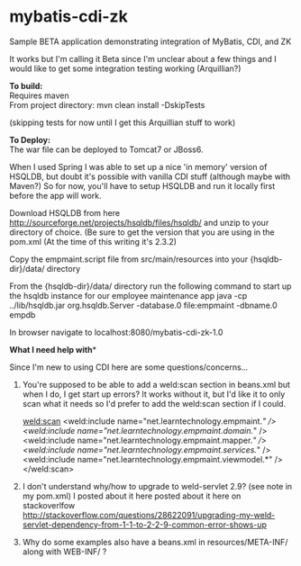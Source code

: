 mybatis-cdi-zk
=================

Sample BETA application demonstrating integration of MyBatis, CDI, and ZK

It works but I'm calling it Beta since I'm unclear about a few things and I would like to get some integration testing working (Arquillian?)

**To build:**<br/>
Requires maven<br/>
From project directory: mvn clean install -DskipTests

(skipping tests for now until I get this Arquillian stuff to work)


**To Deploy:**<br/>
The war file can be deployed to Tomcat7 or JBoss6.

When I used Spring I was able to set up a nice 'in memory' version of HSQLDB, but doubt it's possible with vanilla CDI stuff (although maybe with Maven?)
So for now, you'll have to setup HSQLDB and run it locally first before the app will work.

Download HSQLDB from here http://sourceforge.net/projects/hsqldb/files/hsqldb/ and unzip to your directory of choice.
(Be sure to get the version that you are using in the pom.xml (At the time of this writing it's 2.3.2)

Copy the empmaint.script file from src/main/resources into your {hsqldb-dir}/data/ directory

From the {hsqldb-dir}/data/ directory run the following command to start up the hsqldb instance for our employee maintenance app
java -cp ../lib/hsqldb.jar org.hsqldb.Server -database.0 file:empmaint -dbname.0 empdb

In browser navigate to localhost:8080/mybatis-cdi-zk-1.0

**What I need help with***

Since I'm new to using CDI here are some questions/concerns...

1) You're supposed to be able to add a weld:scan section in beans.xml but when I do, I get start up errors? It works without it,
but I'd like it to only scan what it needs so I'd prefer to add the weld:scan section if I could.

    <weld:scan>
		<weld:include name="net.learntechnology.empmaint.*" />
		<weld:include name="net.learntechnology.empmaint.domain.*" />
		<weld:include name="net.learntechnology.empmaint.mapper.*" />
		<weld:include name="net.learntechnology.empmaint.services.*" />
		<weld:include name="net.learntechnology.empmaint.viewmodel.*" />
	</weld:scan>

2) I don't understand why/how to upgrade to weld-servlet 2.9? (see note in my pom.xml)
I posted about it here posted about it here on stackoverlfow
http://stackoverflow.com/questions/28622091/upgrading-my-weld-servlet-dependency-from-1-1-to-2-2-9-common-error-shows-up

3) Why do some examples also have a beans.xml in resources/META-INF/ along with WEB-INF/ ?







